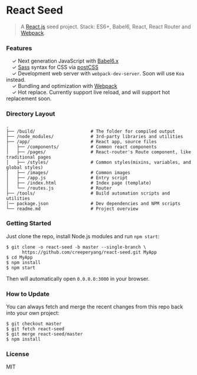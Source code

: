 # React Seed

> A [React.js](http://facebook.github.io/react/) seed project. Stack: ES6+, Babel6, React, React Router and [Webpack](http://webpack.github.io/).


### Features

&nbsp; &nbsp; ✓ Next generation JavaScript with [Babel6.x](https://github.com/babel/babel)<br>
&nbsp; &nbsp; ✓ [Sass](http://sass-lang.com/) syntax for CSS via [postCSS](https://github.com/postcss/postcss)<br>
&nbsp; &nbsp; ✓ Development web server with `webpack-dev-server`. Soon will use `Koa` instead.<br>
&nbsp; &nbsp; ✓ Bundling and optimization with [Webpack](http://webpack.github.io/)<br>
&nbsp; &nbsp; ✓ Hot replace. Currently support live reload, and will support hot replacement soon.<br>


### Directory Layout

```
.
├── /build/                     # The folder for compiled output
├── /node_modules/              # 3rd-party libraries and utilities
├── /app/                       # React app, source files
│   ├── /components/            # Common react components
│   ├── /pages/                 # React-router's Route component, like traditional pages
│   ├── /styles/                # Common styles(mixins, variables, and global styles)
│   ├── /images/                # Common images
│   ├── /app.js                 # Entry script
│   ├── /index.html             # Index page (template)
│   └── /routes.js              # Router
├── /tools/                     # Build automation scripts and utilities
│── package.json                # Dev dependencies and NPM scripts
└── readme.md                   # Project overview
```

### Getting Started

Just clone the repo, install Node.js modules and run `npm start`:

```
$ git clone -o react-seed -b master --single-branch \
      https://github.com/creeperyang/react-seed.git MyApp
$ cd MyApp
$ npm install
$ npm start
```

Then will automatically open `0.0.0.0:3000` in your browser.


### How to Update

You can always fetch and merge the recent changes from this repo back into
your own project:

```shell
$ git checkout master
$ git fetch react-seed
$ git merge react-seed/master
$ npm install
```

### License

MIT

